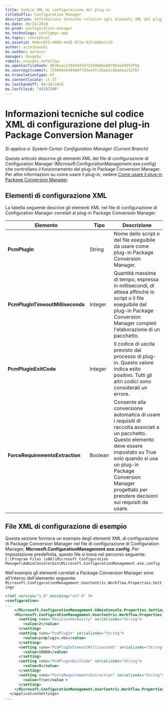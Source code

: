 ```yaml
---
title: Codice XML di configurazione del plug-in
titleSuffix: Configuration Manager
description: Informazioni tecniche relative agli elementi XML del plug-in Package Conversion Manager.
ms.date: 08/24/2018
ms.prod: configuration-manager
ms.technology: configmgr-app
ms.topic: conceptual
ms.assetid: 940cc075-4066-44d5-972a-927c0b0a1143
author: aczechowski
ms.author: aaroncz
manager: dougeby
robots: noindex,nofollow
ms.openlocfilehash: 863beac218dd493d75294686a00f9bda569fdfbb
ms.sourcegitcommit: 759098de944b8f7d5eedfc2bae2cb9a6ba15276f
ms.translationtype: HT
ms.contentlocale: it-IT
ms.lasthandoff: 08/30/2018
ms.locfileid: "43297290"
---
```

# <a name="technical-reference-for-the-package-conversion-manager-plug-in-configuration-xml"></a>Informazioni tecniche sul codice XML di configurazione del plug-in Package Conversion Manager

*Si applica a: System Center Configuration Manager (Current Branch)*

<!--1357861-->

Questo articolo descrive gli elementi XML del file di configurazione di Configuration Manager (Microsoft.ConfigurationManagement.exe.config) che controllano il funzionamento del plug-in Package Conversion Manager. Per altre informazioni su come usare il plug-in, vedere [Come usare il plug-in Package Conversion Manager](/sccm/apps/pcm/how-to-use-plug-in).



## <a name="xml-configuration-elements"></a>Elementi di configurazione XML

La tabella seguente descrive gli elementi XML nel file di configurazione di Configuration Manager correlati al plug-in Package Conversion Manager.

|Elemento  |Tipo  |Descrizione  |
|---------|---------|---------|
|**PcmPlugIn**|String|Nome dello script o del file eseguibile da usare come plug-in Package Conversion Manager.|
|**PcmPlugInTimeoutMilliseconds**|Integer|Quantità massima di tempo, espressa in millisecondi, di attesa affinché lo script o il file eseguibile del plug-in Package Conversion Manager completi l'elaborazione di un pacchetto.|
|**PcmPluginExitCode**|Integer|Il codice di uscita previsto dal processo di plug-in. Questo valore indica esito positivo. Tutti gli altri codici sono considerati un errore.|
|**ForceRequirementsExtraction**|Boolean|Consente alla conversione automatica di usare i requisiti di raccolta associati a un pacchetto. Questo elemento deve essere impostato su True solo quando si usa un plug-in Package Conversion Manager progettato per prendere decisioni sui requisiti da usare.|



## <a name="sample-configuration-xml"></a>File XML di configurazione di esempio

Questa sezione fornisce un esempio degli elementi XML di configurazione di Package Conversion Manager nel file di configurazione di Configuration Manager, **Microsoft.ConfigurationManagement.exe.config**. Per impostazione predefinita, questo file si trova nel percorso seguente:  
`C:\Program Files (x86)\Microsoft Configuration Manager\AdminConsole\bin\Microsoft.ConfigurationManagement.exe.config`

Nell'esempio gli elementi correlati a Package Conversion Manager sono all'interno dell'elemento seguente: `Microsoft.ConfigurationManagement.UserCentric.Workflow.Properties.Settings`

``` XML
<?xml version="1.0" encoding="utf-8" ?>
<configuration>
...
    </Microsoft.ConfigurationManagement.AdminConsole.Properties.Settings>
    <Microsoft.ConfigurationManagement.UserCentric.Workflow.Properties.Settings>
      <setting name="DecisionVerbosity" serializeAs="String">
        <value>2</value>
      </setting>
      <setting name="PcmPlugIn" serializeAs="String">
        <value>pcmplugin.vbs</value>
      </setting>
      <setting name="PcmPlugInTimeoutMilliseconds" serializeAs="String">
        <value>10000</value>
      </setting>
      <setting name="PcmPluginExitCode" serializeAs="String">
        <value>0</value>
      </setting>
      <setting name="ForceRequirementsExtraction" serializeAs="String">
        <value>True</value >
      </setting>
    </Microsoft.ConfigurationManagement.UserCentric.Workflow.Properties.Settings>
  </applicationSettings>
...
```

